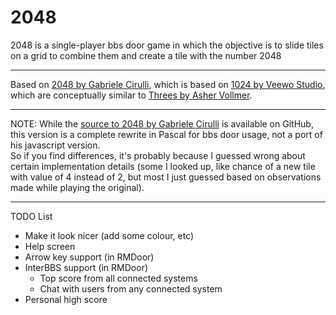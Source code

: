 2048
====

2048 is a single-player bbs door game in which the objective is to slide tiles on a grid to combine them and create a 
tile with the number 2048

<hr />

Based on <a href="http://gabrielecirulli.github.io/2048/">2048 by Gabriele Cirulli</a>, 
which is based on <a href="https://itunes.apple.com/us/app/1024!/id823499224">1024 by Veewo Studio</a>, 
which are conceptually similar to <a href="http://asherv.com/threes/">Threes by Asher Vollmer</a>.

<hr />

NOTE: While the <a href="https://github.com/gabrielecirulli/2048">source to 2048 by Gabriele Cirulli</a> is available 
on GitHub, this version is a complete rewrite in Pascal for bbs door usage, not a port of his javascript version.  
So if you find differences, it's probably because I guessed wrong about certain implementation details (some I looked up, 
like chance of a new tile with value of 4 instead of 2, but most I just guessed based on observations made while playing 
the original).

<hr />

TODO List<br />

- Make it look nicer (add some colour, etc)
- Help screen
- Arrow key support (in RMDoor)
- InterBBS support (in RMDoor)
  - Top score from all connected systems
  - Chat with users from any connected system
- Personal high score